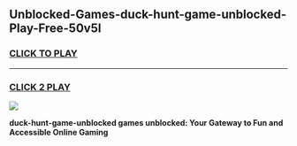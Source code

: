 
## Unblocked-Games-duck-hunt-game-unblocked-Play-Free-50v5l
<h3>
<a href="https://premium76.site?title=duck-hunt-game-unblocked&ref=17A">CLICK TO PLAY</a></h3>
<hr>

<h3>
<a href="https://premium76.site?title=duck-hunt-game-unblocked&ref=17A">CLICK 2 PLAY</a>
  
</h3>

<a href="https://premium76.site?title=duck-hunt-game-unblocked&ref=17A"><img src="https://clearcache.store/games.png"></a>


**duck-hunt-game-unblocked games unblocked: Your Gateway to Fun and Accessible Online Gaming**
